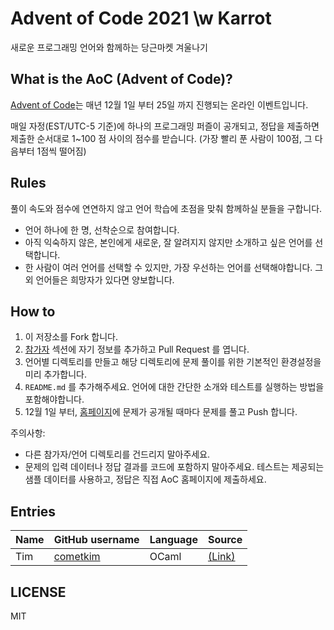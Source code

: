 # Advent of Code 2021 \w Karrot

새로운 프로그래밍 언어와 함께하는 당근마켓 겨울나기

## What is the AoC (Advent of Code)?

[Advent of Code](https://adventofcode.com/2021/about)는 매년 12월 1일 부터 25일 까지 진행되는 온라인 이벤트입니다.

매일 자정(EST/UTC-5 기준)에 하나의 프로그래밍 퍼즐이 공개되고, 정답을 제출하면 제출한 순서대로 1~100 점 사이의 점수를 받습니다. (가장 빨리 푼 사람이 100점, 그 다음부터 1점씩 떨어짐)

## Rules

풀이 속도와 점수에 연연하지 않고 언어 학습에 초점을 맞춰 함께하실 분들을 구합니다.

- 언어 하나에 한 명, 선착순으로 참여합니다.
- 아직 익숙하지 않은, 본인에게 새로운, 잘 알려지지 않지만 소개하고 싶은 언어를 선택합니다.
- 한 사람이 여러 언어를 선택할 수 있지만, 가장 우선하는 언어를 선택해야합니다. 그 외 언어들은 희망자가 있다면 양보합니다.

## How to

1. 이 저장소를 Fork 합니다.
2. [참가자](#entries) 섹션에 자기 정보를 추가하고 Pull Request 를 엽니다.
3. 언어별 디렉토리를 만들고 해당 디렉토리에 문제 풀이를 위한 기본적인 환경설정을 미리 추가합니다.
4. `README.md` 를 추가해주세요. 언어에 대한 간단한 소개와 테스트를 실행하는 방법을 포함해야합니다.
5. 12월 1일 부터, [홈페이지](https://adventofcode.com/2021)에 문제가 공개될 때마다 문제를 풀고 Push 합니다.

주의사항:

- 다른 참가자/언어 디렉토리를 건드리지 말아주세요.
- 문제의 입력 데이터나 정답 결과를 코드에 포함하지 말아주세요.
  테스트는 제공되는 샘플 데이터를 사용하고, 정답은 직접 AoC 홈페이지에 제출하세요.

## Entries

| Name | GitHub username                                | Language | Source          |
|:---- |:---------------------------------------------- | -------- | --------------- |
| Tim  | [cometkim](https://github.com/cometkim)        | OCaml    | [(Link)](ocaml) |

## LICENSE

MIT
